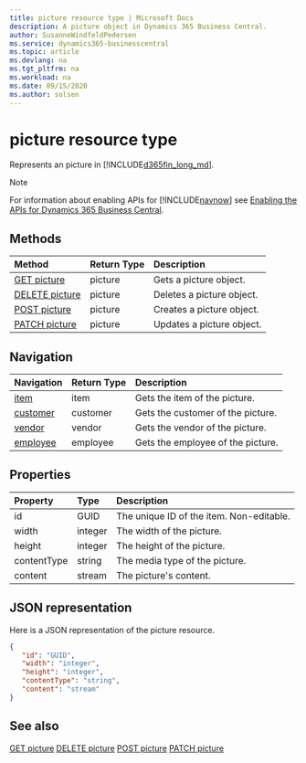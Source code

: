 ```yaml
---
title: picture resource type | Microsoft Docs
description: A picture object in Dynamics 365 Business Central.
author: SusanneWindfeldPedersen
ms.service: dynamics365-businesscentral
ms.topic: article
ms.devlang: na
ms.tgt_pltfrm: na
ms.workload: na
ms.date: 09/15/2020
ms.author: solsen
---
```


# picture resource type
Represents an picture in [!INCLUDE[d365fin_long_md](../../includes/d365fin_long_md.md)].

> [!NOTE]  
> For information about enabling APIs for [!INCLUDE[navnow](../../includes/navnow_md.md)] see [Enabling the APIs for Dynamics 365 Business Central](../enabling-apis-for-dynamics-nav.md).

## Methods

| Method              | Return Type|Description               |
|:--------------------|:-----------|:-------------------------|
|[GET picture](../api/dynamics_picture_Get.md)|picture|Gets a picture object.|
|[DELETE picture](../api/dynamics_picture_Delete.md)|picture|Deletes a picture object.|
|[POST picture](../api/dynamics_picture_Create.md)|picture|Creates a picture object.|
|[PATCH picture](../api/dynamics_picture_Update.md)|picture|Updates a picture object.|




## Navigation

| Navigation |Return Type| Description |    
|:----------|:----------|:-----------------|
|[item](../resources/dynamics_item.md)|item |Gets the item of the picture.|
|[customer](../resources/dynamics_customer.md)|customer |Gets the customer of the picture.|
|[vendor](../resources/dynamics_vendor.md)|vendor |Gets the vendor of the picture.|
|[employee](../resources/dynamics_employee.md)|employee |Gets the employee of the picture.|


## Properties

| Property           | Type   |Description     |
|:-------------------|:-------|:---------------|
|id|GUID|The unique ID of the item. Non-editable.|
|width|integer|The width of the picture.|
|height|integer|The height of the picture.|
|contentType|string|The media type of the picture.|
|content|stream|The picture's content.|


## JSON representation

Here is a JSON representation of the picture resource.


```json
{
   "id": "GUID",
   "width": "integer",
   "height": "integer",
   "contentType": "string",
   "content": "stream"
}
```
## See also

[GET picture](../api/dynamics_picture_Get.md)
[DELETE picture](../api/dynamics_picture_Delete.md)
[POST picture](../api/dynamics_picture_Create.md)
[PATCH picture](../api/dynamics_picture_Update.md)

